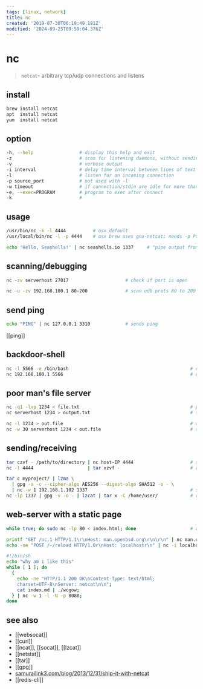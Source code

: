 ```yaml
---
tags: [linux, network]
title: nc
created: '2019-07-30T06:19:49.181Z'
modified: '2024-09-25T09:59:04.376Z'
---
```


# nc

> `netcat`- arbitrary tcp/udp connections and listens

## install

```sh
brew install netcat
apt  install netcat
yum  install netcat
```

## option

```sh
-h, --help                 # display this help and exit
-z                         # scan for listening daemons, without sendin any data
-v                         # verbose output
-i interval                # delay time interval between lines of text sent and received
-l                         # listen for an incoming connection
-p source_port             # not used with -l
-w timeout                 # if connection/stdin are idle for more than timeout sec, then the connection is silently closed
-e, --exec=PROGRAM         # program to exec after connect
-k                         #  
```

## usage

```sh
/usr/bin/nc -k -l 4444          # osx default
/usr/local/bin/nc -l -p 4444    # osx brew uses gnu-netcat; needs -p PORT !

echo 'Hello, Seashells!' | nc seashells.io 1337     # "pipe output from command-line programs to the web in real-time"
```

## scanning/debugging

```sh
nc -zv serverhost 27017                     # check if port is open

nc -u -zv 192.168.100.1 80-200              # scan udb prots 80 to 200
```

## send ping

```sh
echo "PING" | nc 127.0.0.1 3310             # sends ping
```

[[ping]]

## backdoor-shell

```sh
nc -l 5566 -e /bin/bash                                             # create a backdoor-shell
nc 192.168.100.1 5566                                               # use shell
```

## poor man's file server

```sh
nc -q1 -lvp 1234 < file.txt                                         # poor man's file server
nc serverhost 1234 > output.txt                                     # to retrieve file from remote host. NAT bugs this.

nc -l 1234 > out.file                                               # wait for receiving file
nc -w 30 serverhost 1234 < out.file                                 # send file over network, timeout after 30 sec
```

## sending/receiving

```sh
tar czvf - /path/to/directory | nc host-IP 4444                     # sending directory
nc -l 4444                    | tar xzvf -                          # receiving directory

tar c myproject/ | lzma \
  | gpg -a -c --cipher-algo AES256 --digest-algo SHA512 -o - \
  | nc -w 1 192.168.1.102 1337                                      # sending file encrypted
nc -lp 1337 | gpg -v -o - | lzcat | tar x -C /home/user/            # receiving file encrypted
```

## web-server with a static page

```sh
while true; do sudo nc -lp 80 < index.html; done                    # web-server with a static page

printf "GET /nc.1 HTTP/1.1\r\nHost: man.openbsd.org\r\n\r\n" | nc man.openbsd.org 80  # get request
echo -ne "POST /-/reload HTTP/1.0r\nHost: localhostr\n" | nc -i localhost 8080        # post request

#!/bin/sh
echo "why am i like this"
while [ 1 ]; do 
  { 
    echo -ne "HTTP/1.1 200 OK\nContent-Type: text/html; 
    charset=UTF-8\nServer: netcat\n\n"; 
    cat index.md | ./wcgow; 
  } | nc -w 1 -l -N -p 8080; 
done
```

## see also

- [[websocat]]
- [[curl]]
- [[ncat]], [[socat]], [[lzcat]]
- [[netstat]]
- [[tar]]
- [[gpg]]
- [samurailink3.com/blog/2013/12/31/ship-it-with-netcat](https://samurailink3.com/blog/2013/12/31/ship-it-with-netcat/)
- [[redis-cli]]

